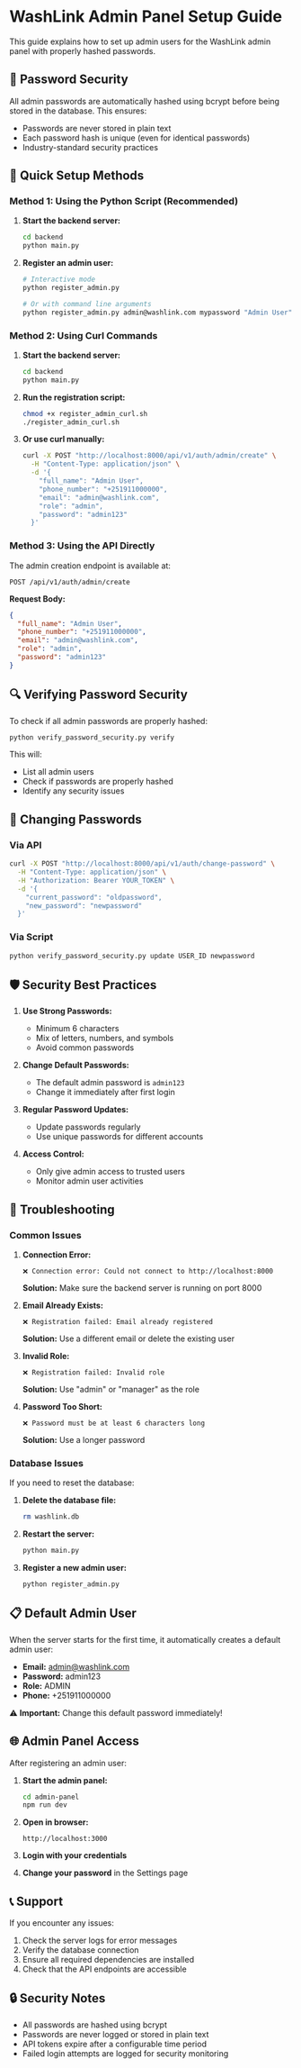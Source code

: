 # WashLink Admin Panel Setup Guide

This guide explains how to set up admin users for the WashLink admin panel with properly hashed passwords.

## 🔐 Password Security

All admin passwords are automatically hashed using bcrypt before being stored in the database. This ensures:
- Passwords are never stored in plain text
- Each password hash is unique (even for identical passwords)
- Industry-standard security practices

## 🚀 Quick Setup Methods

### Method 1: Using the Python Script (Recommended)

1. **Start the backend server:**
   ```bash
   cd backend
   python main.py
   ```

2. **Register an admin user:**
   ```bash
   # Interactive mode
   python register_admin.py
   
   # Or with command line arguments
   python register_admin.py admin@washlink.com mypassword "Admin User" +251911000000
   ```

### Method 2: Using Curl Commands

1. **Start the backend server:**
   ```bash
   cd backend
   python main.py
   ```

2. **Run the registration script:**
   ```bash
   chmod +x register_admin_curl.sh
   ./register_admin_curl.sh
   ```

3. **Or use curl manually:**
   ```bash
   curl -X POST "http://localhost:8000/api/v1/auth/admin/create" \
     -H "Content-Type: application/json" \
     -d '{
       "full_name": "Admin User",
       "phone_number": "+251911000000",
       "email": "admin@washlink.com",
       "role": "admin",
       "password": "admin123"
     }'
   ```

### Method 3: Using the API Directly

The admin creation endpoint is available at:
```
POST /api/v1/auth/admin/create
```

**Request Body:**
```json
{
  "full_name": "Admin User",
  "phone_number": "+251911000000",
  "email": "admin@washlink.com",
  "role": "admin",
  "password": "admin123"
}
```

## 🔍 Verifying Password Security

To check if all admin passwords are properly hashed:

```bash
python verify_password_security.py verify
```

This will:
- List all admin users
- Check if passwords are properly hashed
- Identify any security issues

## 🔄 Changing Passwords

### Via API
```bash
curl -X POST "http://localhost:8000/api/v1/auth/change-password" \
  -H "Content-Type: application/json" \
  -H "Authorization: Bearer YOUR_TOKEN" \
  -d '{
    "current_password": "oldpassword",
    "new_password": "newpassword"
  }'
```

### Via Script
```bash
python verify_password_security.py update USER_ID newpassword
```

## 🛡️ Security Best Practices

1. **Use Strong Passwords:**
   - Minimum 6 characters
   - Mix of letters, numbers, and symbols
   - Avoid common passwords

2. **Change Default Passwords:**
   - The default admin password is `admin123`
   - Change it immediately after first login

3. **Regular Password Updates:**
   - Update passwords regularly
   - Use unique passwords for different accounts

4. **Access Control:**
   - Only give admin access to trusted users
   - Monitor admin user activities

## 🔧 Troubleshooting

### Common Issues

1. **Connection Error:**
   ```
   ❌ Connection error: Could not connect to http://localhost:8000
   ```
   **Solution:** Make sure the backend server is running on port 8000

2. **Email Already Exists:**
   ```
   ❌ Registration failed: Email already registered
   ```
   **Solution:** Use a different email or delete the existing user

3. **Invalid Role:**
   ```
   ❌ Registration failed: Invalid role
   ```
   **Solution:** Use "admin" or "manager" as the role

4. **Password Too Short:**
   ```
   ❌ Password must be at least 6 characters long
   ```
   **Solution:** Use a longer password

### Database Issues

If you need to reset the database:

1. **Delete the database file:**
   ```bash
   rm washlink.db
   ```

2. **Restart the server:**
   ```bash
   python main.py
   ```

3. **Register a new admin user:**
   ```bash
   python register_admin.py
   ```

## 📋 Default Admin User

When the server starts for the first time, it automatically creates a default admin user:

- **Email:** admin@washlink.com
- **Password:** admin123
- **Role:** ADMIN
- **Phone:** +251911000000

⚠️ **Important:** Change this default password immediately!

## 🌐 Admin Panel Access

After registering an admin user:

1. **Start the admin panel:**
   ```bash
   cd admin-panel
   npm run dev
   ```

2. **Open in browser:**
   ```
   http://localhost:3000
   ```

3. **Login with your credentials**

4. **Change your password** in the Settings page

## 📞 Support

If you encounter any issues:

1. Check the server logs for error messages
2. Verify the database connection
3. Ensure all required dependencies are installed
4. Check that the API endpoints are accessible

## 🔒 Security Notes

- All passwords are hashed using bcrypt
- Passwords are never logged or stored in plain text
- API tokens expire after a configurable time period
- Failed login attempts are logged for security monitoring 